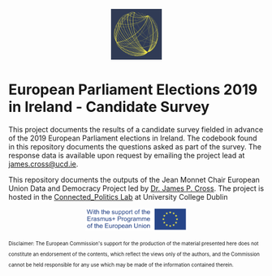 <p align="center">
	<img src="Images/logo_EU.png" width="100">
</p>

# European Parliament Elections 2019 in Ireland - Candidate Survey

This project documents the results of a candidate survey fielded in advance of the 2019 European Parliament elections in Ireland. The codebook found in this repository documents the questions asked as part of the survey. The response data is available upon request by emailing the project lead at [james.cross@ucd.ie](james.cross@ucd.ie).

This repository documents the outputs of the Jean Monnet Chair European Union Data and Democracy Project led by [Dr. James P. Cross](https://people.ucd.ie/james.cross). The project is hosted in the [Connected_Politics Lab](https://www.ucd.ie/connected_politics/) at University College Dublin




<p align="center">
	<img src="Images/logosbeneficaireserasmusleft_withthesupport-01_0.jpg" width="200">
</p>

<sub><sup>Disclaimer: The European Commission's support for the production of the material presented here does not constitute an endorsement of the contents, which reflect the views only of the authors, and the Commission cannot be held responsible for any use which may be made of the information contained therein.</sup></sub>


